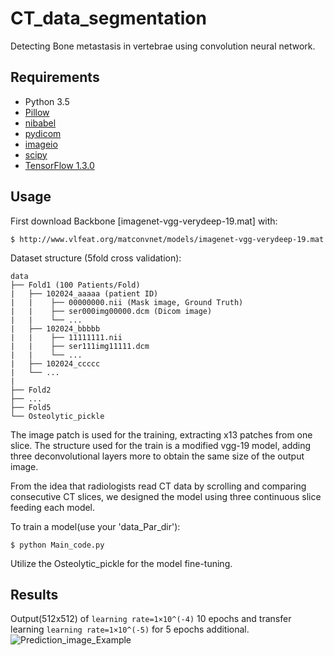 # CT_data_segmentation

Detecting Bone metastasis in vertebrae using convolution neural network.

## Requirements

- Python 3.5
- [Pillow](https://pillow.readthedocs.io/en/4.0.x/)
- [nibabel](https://github.com/nipy/nibabel)
- [pydicom](https://github.com/pydicom/pydicom)
- [imageio](https://github.com/imageio/imageios)
- [scipy](https://github.com/scipy/scipy)
- [TensorFlow 1.3.0](https://github.com/tensorflow/tensorflow)

## Usage

First download Backbone [imagenet-vgg-verydeep-19.mat] with:

    $ http://www.vlfeat.org/matconvnet/models/imagenet-vgg-verydeep-19.mat

Dataset structure (5fold cross validation):

    data
    ├── Fold1 (100 Patients/Fold)
    |   ├── 102024_aaaaa (patient ID)
    |   |    ├── 00000000.nii (Mask image, Ground Truth)
    |   |    ├── ser000img00000.dcm (Dicom image)
    |   |    └── ...
    |   ├── 102024_bbbbb        
    |   |    ├── 11111111.nii 
    |   |    ├── ser111img11111.dcm 
    |   |    └── ...
    |   ├── 102024_ccccc 
    |   └── ...
    |
    ├── Fold2 
    ├── ...
    ├── Fold5
    └── Osteolytic_pickle

The image patch is used for the training, extracting x13 patches from one slice.
The structure used for the train is a modified vgg-19 model, adding three deconvolutional layers more to obtain the same size of the output image.

From the idea that radiologists read CT data by scrolling and comparing consecutive CT slices, we designed the model using three continuous slice feeding each model.


To train a model(use your 'data_Par_dir'):

    $ python Main_code.py 

Utilize the Osteolytic_pickle for the model fine-tuning.
    
## Results

Output(512x512) of `learning rate=1×10^(-4)` 10 epochs and transfer learning `learning rate=1×10^(-5)` for 5 epochs additional.
![Prediction_image_Example](https://user-images.githubusercontent.com/55068090/69806563-86eda580-1226-11ea-8365-472374396db9.png)
